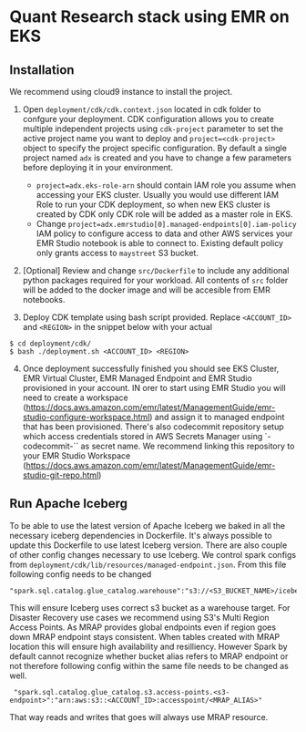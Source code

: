 
# Quant Research stack using EMR on EKS

## Installation

We recommend using cloud9 instance to install the project. 


1. Open `deployment/cdk/cdk.context.json` located in cdk folder to confgure your deployment. CDK configuration allows you to create multiple independent projects using `cdk-project` parameter 
to set the active project name you want to deploy and `project=<cdk-project>` object to specify the project specific configuration. By default a single project named `adx` is created and you 
have to change a few parameters before deploying it in your environment.
    * `project=adx.eks-role-arn` should contain IAM role you assume when accessing your EKS cluster. Usually you would use different IAM Role to run your CDK deployment, so when new EKS cluster is created by CDK only CDK role will be added 
as a master role in EKS. 
    * Change `project=adx.emrstudio[0].managed-endpoints[0].iam-policy` IAM policy to configure access to data and other AWS services your EMR Studio notebook is able to connect to. Existing default policy only grants access to `maystreet` S3 bucket. 

2. [Optional] Review and change `src/Dockerfile` to include any additional python packages required for your workload. All contents of `src` folder will be added to the docker image and will be accesible from EMR notebooks.
 
3. Deploy CDK template using bash script provided. Replace `<ACCOUNT_ID>` and `<REGION>` in the snippet below with your actual 

```
$ cd deployment/cdk/
$ bash ./deployment.sh <ACCOUNT_ID> <REGION>
```


4. Once deployment successfully finished you should see EKS Cluster, EMR Virtual Cluster, EMR Managed Endpoint and EMR Studio provisioned in your account.
IN orer to start using EMR Studio you will need to create a workspace (https://docs.aws.amazon.com/emr/latest/ManagementGuide/emr-studio-configure-workspace.html) and assign it 
to managed endpoint that has been provisioned. 
There's also codecommit repository setup which access credentials stored in AWS Secrets Manager using `<PROJECT>-codecommit-<REGION>`` as secret name.
We recommend linking this repository to your EMR Studio Workspace (https://docs.aws.amazon.com/emr/latest/ManagementGuide/emr-studio-git-repo.html)

## Run Apache Iceberg
To be able to use the latest version of Apache Iceberg we baked in all the necessary iceberg dependencies in Dockerfile. It's always possible to update this Dockerfile to 
use latest Iceberg version. There are also couple of other config changes necessary to use Iceberg.
We control spark configs from `deployment/cdk/lib/resources/managed-endpoint.json`. From this file following config needs to be changed
```
"spark.sql.catalog.glue_catalog.warehouse":"s3://<S3_BUCKET_NAME>/iceberg/"
```
This will ensure Iceberg uses correct s3 bucket as a warehouse target.
For Disaster Recovery use cases we recommend using S3's Multi Region Access Points. As MRAP provides global endpoints even if region goes down MRAP endpoint stays consistent. 
When tables created with MRAP location this will ensure high availability and resilliency. However Spark by default cannot recognize whether bucket alias refers to MRAP endpoint or not
therefore following config within the same file needs to be changed as well.
```
 "spark.sql.catalog.glue_catalog.s3.access-points.<s3-endpoint>":"arn:aws:s3::<ACCOUNT_ID>:accesspoint/<MRAP_ALIAS>"
```
That way reads and writes that goes <s3-endpoint> will always use MRAP resource.



